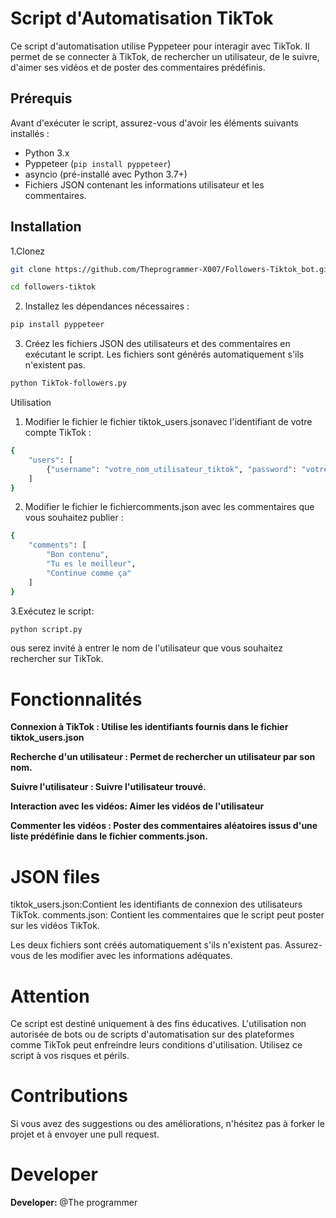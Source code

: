 # Script d'Automatisation TikTok

Ce script d'automatisation utilise Pyppeteer pour interagir avec TikTok. Il permet de se connecter à TikTok, de rechercher un utilisateur, de le suivre, d'aimer ses vidéos et de poster des commentaires prédéfinis.

## Prérequis

Avant d'exécuter le script, assurez-vous d'avoir les éléments suivants installés :

- Python 3.x
- Pyppeteer (`pip install pyppeteer`)
- asyncio (pré-installé avec Python 3.7+)
- Fichiers JSON contenant les informations utilisateur et les commentaires.
  
## Installation

1.Clonez
   ```bash
   git clone https://github.com/Theprogrammer-X007/Followers-Tiktok_bot.git
   ```
   ```bash
   cd followers-tiktok
   ```

2. Installez les dépendances nécessaires :
```bash
pip install pyppeteer
```

3. Créez les fichiers JSON des utilisateurs et des commentaires en exécutant le script. Les fichiers sont générés automatiquement s'ils n'existent pas.

```bash
python TikTok-followers.py
```

Utilisation

1. Modifier le fichier le fichier tiktok_users.jsonavec l'identifiant de votre compte TikTok :
```bash
{
    "users": [
        {"username": "votre_nom_utilisateur_tiktok", "password": "votre_mot_de_passe"}
    ]
}

```

2. Modifier le fichier le fichiercomments.json avec les commentaires que vous souhaitez publier :
```bash
{
    "comments": [
        "Bon contenu",
        "Tu es le meilleur",
        "Continue comme ça"
    ]
}

```

3.Exécutez le script:

```bash
python script.py
```
ous serez invité à entrer le nom de l'utilisateur que vous souhaitez rechercher sur TikTok.



# Fonctionnalités

**Connexion à TikTok : Utilise les identifiants fournis dans le fichier tiktok_users.json**

**Recherche d'un utilisateur : Permet de rechercher un utilisateur par son nom.**

**Suivre l'utilisateur : Suivre l'utilisateur trouvé.**

**Interaction avec les vidéos: Aimer les vidéos de l'utilisateur**

**Commenter les vidéos : Poster des commentaires aléatoires issus d'une liste prédéfinie dans le fichier comments.json.**


# JSON files

tiktok_users.json:Contient les identifiants de connexion des utilisateurs TikTok.
comments.json: Contient les commentaires que le script peut poster sur les vidéos TikTok.


Les deux fichiers sont créés automatiquement s'ils n'existent pas. Assurez-vous de les modifier avec les informations adéquates.

# Attention

Ce script est destiné uniquement à des fins éducatives. L'utilisation non autorisée de bots ou de scripts d'automatisation sur des plateformes comme TikTok peut enfreindre leurs conditions d'utilisation. Utilisez ce script à vos risques et périls.

# Contributions
Si vous avez des suggestions ou des améliorations, n'hésitez pas à forker le projet et à envoyer une pull request.

# Developer

**Developer:** @The programmer
